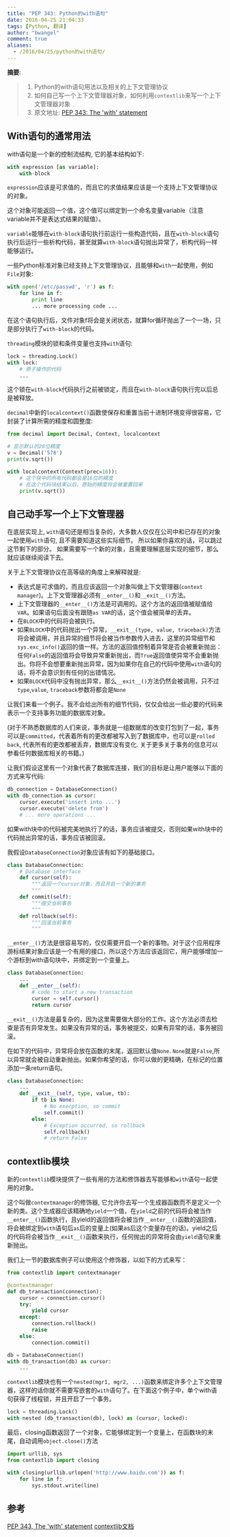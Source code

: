 ```yaml
---
title: "PEP 343: Python的with语句"
date: 2016-04-25 21:04:33
tags: [Python, 翻译]
author: "bwangel"
comment: true
aliases:
  - /2016/04/25/python的with语句/
---
```


__摘要__:

> 1. Python的with语句用法以及相关的上下文管理协议
> 2. 如何自己写一个上下文管理器对象，如何利用`contextlib`来写一个上下文管理器对象
> 3. 原文地址: [PEP 343: The 'with' statement](https://docs.python.org/release/2.5/whatsnew/pep-343.html)


<!--more-->

## With语句的通常用法

with语句是一个新的控制流结构, 它的基本结构如下:

```py
with expression [as variable]:
    with-block
```

`expression`应该是可求值的，而且它的求值结果应该是一个支持上下文管理协议的对象。

这个对象可能返回一个值，这个值可以绑定到一个命名变量variable（注意variable并不是表达式结果的赋值）。

`variable`能够在`with-block`语句执行前运行一些构造代码，且在`with-block`语句执行后运行一些析构代码，甚至就算`with-block`语句抛出异常了，析构代码一样能够运行。

一些Python标准对象已经支持上下文管理协议，且能够和`with`一起使用，例如`File`对象:

```py
with open('/etc/passwd', 'r') as f:
    for line in f:
        print line
        ... more processing code ...
```

在这个语句执行后，文件对象f将会是关闭状态，就算for循环抛出了一个一场，只是部分执行了`with-block`的代码。

`threading`模块的锁和条件变量也支持`with`语句:

```py
lock = threading.Lock()
with lock:
    # 原子操作的代码
    ...
```

这个锁在`with-block`代码执行之前被锁定，而且在`with-block`语句执行完以后总是被释放。

`decimal`中新的`localcontext()`函数使保存和重置当前十进制环境变得很容易，它封装了计算所需的精度和圆整度:

```py
from decimal import Decimal, Context, localcontext

# 显示默认的28位精度
v = Decimal('578')
print(v.sqrt())

with localcontext(Context(prec=16)):
    # 这个块中的所有代码都会是16位的精度
    # 在这个代码块结束以后，原始的精度将会被重置回来
    print(v.sqrt())
```

## 自己动手写一个上下文管理器
在底层实现上, `with`语句还是相当复杂的，大多数人仅仅在公司中和已存在的对象一起使用`with`语句, 且不需要知道这些实际细节。
所以如果你喜欢的话，可以跳过这节剩下的部分。
如果需要写一个新的对象，且需要理解底层实现的细节，那么就应该继续阅读下去。

关于上下文管理协议在高等级的角度上来解释就是:

   + 表达式是可求值的，而且应该返回一个对象叫做上下文管理器(`context manager`)。上下文管理器必须有`__enter__()`和`__exit__()`方法。
   + 上下文管理器的`__enter__()`方法是可调用的。这个方法的返回值被赋值给`VAR`。如果语句后面没有跟随`as VAR`的话，这个值会被简单的丢弃。
   + 在`BLOCK`中的代码将会被执行。
   + 如果`BLOCK`中的代码抛出一个异常，`__exit__(type, value, traceback)`方法将会被调用，并且异常的细节将会被当作参数传入进去，这里的异常细节和`sys.exc_info()`返回的值一样。方法的返回值控制着异常是否会被重新抛出：任何`False`的返回值将会导致异常重新抛出，而`True`返回值使异常不会重新抛出。你将不会想要重新抛出异常，因为如果你在自己的代码中使用`with`语句的话，将不会意识到有任何的出错情况。
   + 如果`BLOCK`代码中没有抛出异常，那么`__exit__()`方法仍然会被调用，只不过`type`,`value`, `traceback`参数将都会是`None`

让我们来看一个例子。我不会给出所有的细节代码，仅仅会给出一些必要的代码来表示一个支持事务功能的数据库对象。

(对于不熟悉数据库的人们来说，事务就是一组数据库的改变打包到了一起，事务可以是`committed`，代表着所有的更改都被写入到了数据库中，也可以是`rolled back`, 代表所有的更改都被丢弃，数据库没有变化. 关于更多关于事务的信息可以参看任何数据库相关的书籍。)

让我们假设这里有一个对象代表了数据库连接，我们的目标是让用户能够以下面的方式来写代码:

```py
db_connection = DatabaseConnection()
with db_connection as cursor:
    cursor.execute('insert into ...')
    cursor.execute('delete from')
    # ... more operations ...
```
如果with块中的代码被完美地执行了的话，事务应该被提交，否则如果with块中的代码抛出异常的话，事务应该被回滚。

我假设`DatabaseConnection`对象应该有如下的基础接口。

```py
class DatabaseConnection:
    # Database interface
    def cursor(self):
        """返回一个cursor对象，而且开启一个新的事务
        """
    def commit(self):
        """提交当前事务
        """
    def rollback(self):
        """回滚当前事务
        """
```

`__enter__()`方法是很容易写的，仅仅需要开启一个新的事物。对于这个应用程序游标结果对象应该是一个有用的接口，所以这个方法应该返回它，用户能够增加一个游标到with语句块中，并绑定到一个变量上。

```py
class DatabaseConnection:
    ...
    def __enter__(self):
        # code to start a new transaction
        cursor = self.cursor()
        return cursor
```

`__exit__()`方法是最复杂的，因为这里需要做大部分的工作。这个方法必须去检查是否有异常发生。如果没有异常的话，事务被提交，如果有异常的话，事务被回滚。

在如下的代码中，异常将会放在函数的末尾，返回默认值`None`. `None`就是`False`,所以异常就会被自动重新抛出。如果你希望的话，你可以做的更精确，在标记的位置添加一条return语句。

```py
class DatabaseConnection:
    ...
    def __exit__(self, type, value, tb):
        if tb is None:
            # No execption, so commit
            self.commit()
        else:
            # Exception occurred, so rollback
            self.rollback()
            # return False
```

## contextlib模块

新的`contextlib`模块提供了一些有用的方法和修饰器去写能够和`with`语句一起使用的对象。

这个叫做`contextmanager`的修饰器, 它允许你去写一个生成器函数而不是定义一个新的类。这个生成器应该精确地`yield`一个值，在`yield`之前的代码将会被当作`__enter__()`函数执行，且yield的返回值将会被当作`__enter__()`函数的返回值，将会被绑定到`with`语句后`as`后的变量上(如果as后这个变量存在的话)。yield之后的代码将会被当作`__exit__()`函数来执行，任何抛出的异常将会由`yield`语句来重新抛出。

我们上一节的数据库例子可以使用这个修饰器，以如下的方式来写：

```py
from contextlib import contextmanager

@contextmanager
def db_transaction(connection):
    cursor = connection.cursor()
    try:
        yield cursor
    except:
        connection.rollback()
        raise
    else:
        connection.commit()

db = DatabaseConnection()
with db_transaction(db) as cursor:
    ...
```

`contextlib`模块也有一个`nested(mgr1, mgr2, ...)`函数来绑定许多个上下文管理器，这样的话你就不需要写嵌套的`with`语句了。在下面这个例子中，单个with语句获得了线程锁，并且开启了一个事务。

```py
lock = threading.Lock()
with nested (db_transaction(db), lock) as (cursor, locked):
```

最后，closing函数返回了一个对象，它能够绑定到一个变量上，在函数块的末尾，自动调用`object.close()`方法

```py
import urllib, sys
from contextlib import closing

with closing(urllib.urlopen('http://www.baidu.com')) as f:
    for line in f:
        sys.stdout.write(line)
```

## 参考

[PEP 343, The 'with' statement](http://www.python.org/peps/pep-0343.html)
[contextlib文档](https://docs.python.org/release/2.5/lib/module-contextlib.html)
